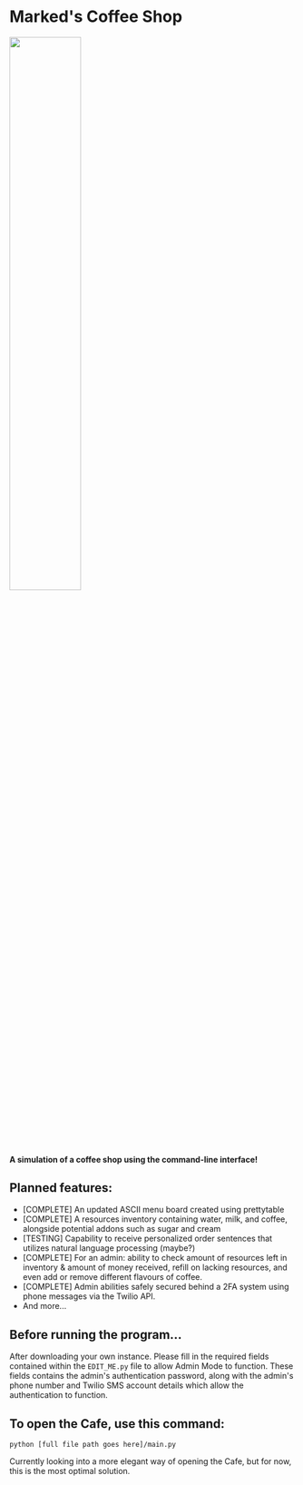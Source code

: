 # Marked's Coffee Shop

<img src="https://media.giphy.com/media/qHBvLR5Ly9bcB9oaJ6/giphy.gif" width="50%" />

#### A simulation of a coffee shop using the command-line interface!

## Planned features:
  + [COMPLETE] An updated ASCII menu board created using prettytable 
  + [COMPLETE] A resources inventory containing water, milk, and coffee, alongside potential addons such as sugar and cream
  + [TESTING] Capability to receive personalized order sentences that utilizes natural language processing (maybe?) 
  + [COMPLETE] For an admin: ability to check amount of resources left in inventory & amount of money received, refill on lacking resources, and even add or remove different flavours of coffee.
  + [COMPLETE] Admin abilities safely secured behind a 2FA system using phone messages via the Twilio API.
  + And more...

## Before running the program...
 After downloading your own instance. Please fill in the required fields contained within the `EDIT_ME.py` file to allow Admin Mode to function.
 These fields contains the admin's authentication password, along with the admin's phone number and Twilio SMS account details which allow the authentication to function.

## To open the Cafe, use this command:
  
  ```
  python [full file path goes here]/main.py
  ```
Currently looking into a more elegant way of opening the Cafe, but for now, this is the most optimal solution.
